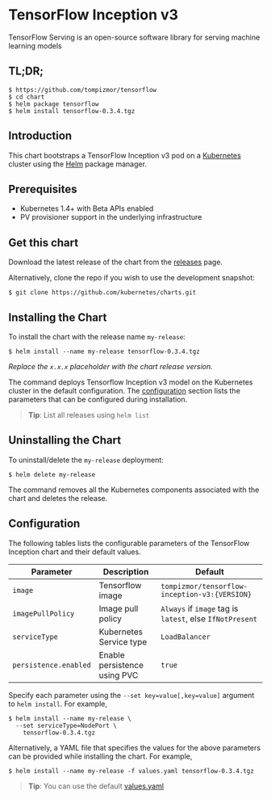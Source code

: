# TensorFlow Inception v3

TensorFlow Serving is an open-source software library for serving machine learning models

## TL;DR;

```console
$ https://github.com/tompizmor/tensorflow 
$ cd chart
$ helm package tensorflow
$ helm install tensorflow-0.3.4.tgz
```

## Introduction

This chart bootstraps a TensorFlow Inception v3 pod on a [Kubernetes](http://kubernetes.io) cluster using the [Helm](https://helm.sh) package manager.

## Prerequisites

- Kubernetes 1.4+ with Beta APIs enabled
- PV provisioner support in the underlying infrastructure

## Get this chart

Download the latest release of the chart from the [releases](../../../releases) page.

Alternatively, clone the repo if you wish to use the development snapshot:

```console
$ git clone https://github.com/kubernetes/charts.git
```

## Installing the Chart

To install the chart with the release name `my-release`:

```console
$ helm install --name my-release tensorflow-0.3.4.tgz
```

*Replace the `x.x.x` placeholder with the chart release version.*

The command deploys Tensorflow Inception v3 model on the Kubernetes cluster in the default configuration. The [configuration](#configuration) section lists the parameters that can be configured during installation.

> **Tip**: List all releases using `helm list`

## Uninstalling the Chart

To uninstall/delete the `my-release` deployment:

```console
$ helm delete my-release
```

The command removes all the Kubernetes components associated with the chart and deletes the release.

## Configuration

The following tables lists the configurable parameters of the TensorFlow Inception chart and their default values.

| Parameter                            | Description                              | Default                                                    |
| -------------------------------      | -------------------------------          | ---------------------------------------------------------- |
| `image`                              | Tensorflow image                         | `tompizmor/tensorflow-inception-v3:{VERSION}`              |
| `imagePullPolicy`                    | Image pull policy                        | `Always` if `image` tag is `latest`, else `IfNotPresent`   |
| `serviceType`                        | Kubernetes Service type                  | `LoadBalancer`                                             |
| `persistence.enabled`                | Enable persistence using PVC             | `true`                                                     |


Specify each parameter using the `--set key=value[,key=value]` argument to `helm install`. For example,

```console
$ helm install --name my-release \
  --set serviceType=NodePort \
    tensorflow-0.3.4.tgz
```

Alternatively, a YAML file that specifies the values for the above parameters can be provided while installing the chart. For example,

```console
$ helm install --name my-release -f values.yaml tensorflow-0.3.4.tgz
```

> **Tip**: You can use the default [values.yaml](values.yaml)


